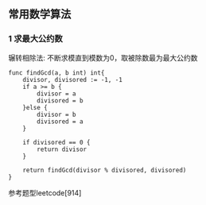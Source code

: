 ## 常用数学算法

### 1 求最大公约数

辗转相除法: 不断求模直到模数为0，取被除数最为最大公约数

```
func findGcd(a, b int) int{
    divisor, divisored := -1, -1
    if a >= b {
        divisor = a
        divisored = b
    }else {
        divisor = b
        divisored = a
    }

    if divisored == 0 {
        return divisor
    }

    return findGcd(divisor % divisored, divisored)
}

```

参考题型leetcode[914]


